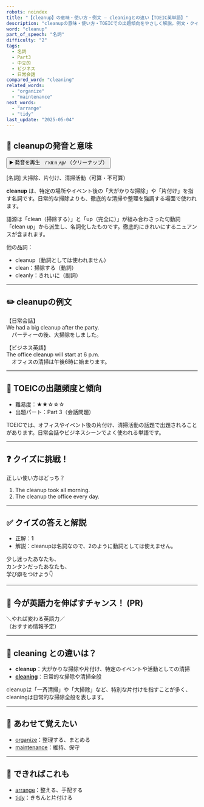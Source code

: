 ```yaml
---
robots: noindex
title: "【cleanup】の意味・使い方・例文 ― cleaningとの違い【TOEIC英単語】"
description: "cleanupの意味・使い方・TOEICでの出題傾向をやさしく解説。例文・クイズ付きでcleaningとの違いもわかりやすく学べます。"
word: "cleanup"
part_of_speech: "名詞"
difficulty: "2"
tags:
  - 名詞
  - Part3
  - 中立的
  - ビジネス
  - 日常会話
compared_word: "cleaning"
related_words:
  - "organize"
  - "maintenance"
next_words:
  - "arrange"
  - "tidy"
last_update: "2025-05-04"
---
```


## 🔰 cleanupの発音と意味

<button class="play-audio" onclick="playTTS('cleanup')">
  <span class="play-audio-main">
    ▶️ 発音を再生　/ˈkliːnˌʌp/
  </span>
  <span class="play-audio-sub">
    （クリーナップ）
  </span>
</button>

[名詞] 大掃除、片付け、清掃活動（可算・不可算）

**cleanup** は、特定の場所やイベント後の「大がかりな掃除」や「片付け」を指す名詞です。日常的な掃除よりも、徹底的な清掃や整理を強調する場面で使われます。

語源は「clean（掃除する）」と「up（完全に）」が組み合わさった句動詞「clean up」から派生し、名詞化したものです。徹底的にきれいにするニュアンスが含まれます。

他の品詞：  
- cleanup（動詞としては使われません）
- clean：掃除する（動詞）
- cleanly：きれいに（副詞）

---

## ✏️ cleanupの例文

【日常会話】  
We had a big cleanup after the party.  
　パーティーの後、大掃除をしました。

【ビジネス英語】  
The office cleanup will start at 6 p.m.  
　オフィスの清掃は午後6時に始まります。

---

## 🎯 TOEICの出題頻度と傾向

- 難易度：★★☆☆☆
- 出題パート：Part 3（会話問題）

TOEICでは、オフィスやイベント後の片付け、清掃活動の話題で出題されることがあります。日常会話やビジネスシーンでよく使われる単語です。

---

## ❓ クイズに挑戦！

正しい使い方はどっち？

1. The cleanup took all morning.  
2. The cleanup the office every day.

---

## ✅ クイズの答えと解説

- 正解：**1**
- 解説：cleanupは名詞なので、2のように動詞としては使えません。

少し迷ったあなたも、  
カンタンだったあなたも、  
学び癖をつけよう👇️

---

## 🚀 今が英語力を伸ばすチャンス！ (PR)

<div class="info-center">
＼やれば変わる英語力／<br>  
（おすすめ情報予定）
</div>

---

## 🤔  cleaning との違いは？

- **cleanup**：大がかりな掃除や片付け、特定のイベントや活動としての清掃
- **[cleaning](/word/cleaning/)**：日常的な掃除や清掃全般

cleanupは「一斉清掃」や「大掃除」など、特別な片付けを指すことが多く、cleaningは日常的な掃除全般を表します。

---

## 🧩 あわせて覚えたい

- [organize](/word/organize/)：整理する、まとめる
- [maintenance](/word/maintenance/)：維持、保守

---

## 📖 できればこれも

- [arrange](/word/arrange/)：整える、手配する
- [tidy](/word/tidy/)：きちんと片付ける

<!-- cvid: aid28_bid28 -->
